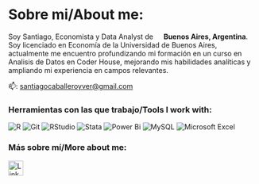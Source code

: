 <h1>Sobre mi/About me:</h1>

<p>Soy Santiago, Economista y Data Analyst de <img src="https://github.com/juancamilogutman/juancamilogutman/assets/113860274/a059f5be-86dd-473f-aff3-2f63414ef9b0" width="13"/> <b>Buenos Aires, Argentina</b>. Soy licenciado en Economía de la Universidad de Buenos Aires, actualmente me encuentro profundizando mi formación en un curso en Analisis de Datos en Coder House, mejorando mis habilidades analíticas y ampliando mi experiencia en campos relevantes.</p>


📫: santiagocaballeroyver@gmail.com

<h3>Herramientas con las que trabajo/Tools I work with:</h3>
<p>  
  
  ![R](https://img.shields.io/badge/r-%23276DC3.svg?style=for-the-badge&logo=r&logoColor=white)
  ![Git](https://img.shields.io/badge/git-%23F05033.svg?style=for-the-badge&logo=git&logoColor=white)
  ![RStudio](https://img.shields.io/badge/RStudio-4285F4?style=for-the-badge&logo=rstudio&logoColor=white)
  ![Stata](https://img.shields.io/badge/STATA-025E8C?style=for-the-badge)
  ![Power Bi](https://img.shields.io/badge/power_bi-F2C811?style=for-the-badge&logo=powerbi&logoColor=black)
  ![MySQL](https://img.shields.io/badge/mysql-4479A1.svg?style=for-the-badge&logo=mysql&logoColor=white)
  ![Microsoft Excel](https://img.shields.io/badge/Microsoft_Excel-217346?style=for-the-badge&logo=microsoft-excel&logoColor=white)
</p>

### Más sobre mí/More about me:  

[<img align="left" alt="LinkedIn"       width="30px" src="https://img.icons8.com/?size=64&id=118979&format=png" />][linkedin]

[linkedin]: https://www.linkedin.com/in/santiagocaballeroyver

